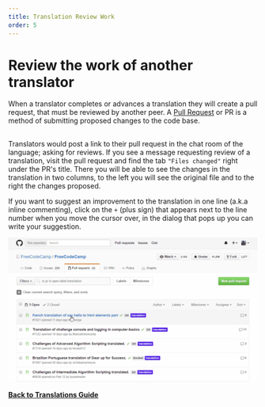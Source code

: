 ```yaml
---
title: Translation Review Work
order: 5
---
```

# Review the work of another translator

When a translator completes or advances a translation they will create a pull request, that must be reviewed by another peer. A [Pull Request](FreeCodeCamp-Guide-Pull-Request) or PR is a method of submitting proposed changes to the code base.

##  

Translators would post a link to their pull request in the chat room of the language; asking for reviews.  If you see a message requesting review of a translation, visit the pull request and find the tab `"Files changed"` right under the PR's title. There you will be able to see the changes in the translation in two columns, to the left you will see the original file and to the right the changes proposed.

If you want to suggest an improvement to the translation in one line (a.k.a inline commenting), click on the `+` (plus sign) that appears next to the line number when you move the cursor over, in the dialog that pops up you can write your suggestion.

![Review Comment](./images/Translations-Guide/Review_Comment.gif)

[**Back to Translations Guide**](Translation-Guide)
